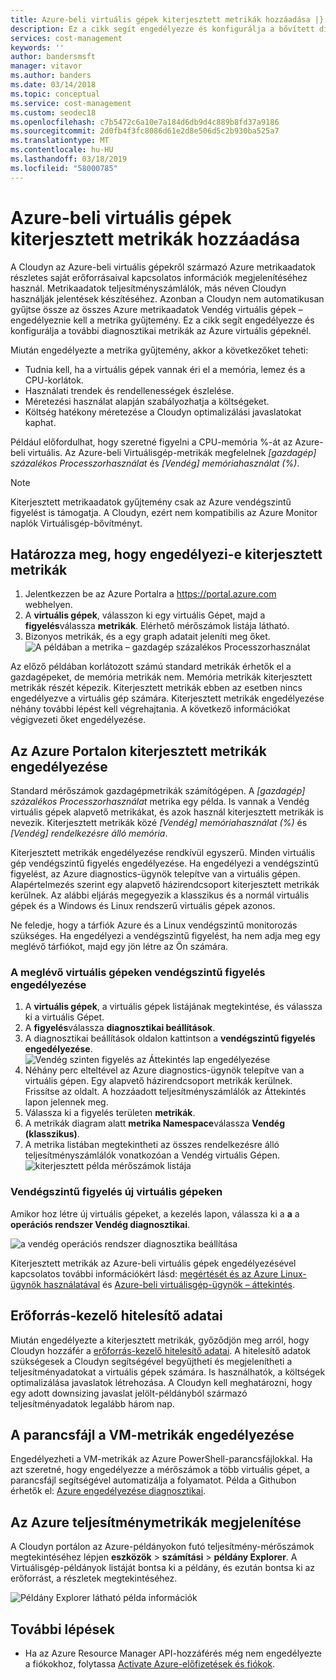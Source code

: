 ```yaml
---
title: Azure-beli virtuális gépek kiterjesztett metrikák hozzáadása |} A Microsoft Docs
description: Ez a cikk segít engedélyezze és konfigurálja a bővített diagnosztikai metrikák az Azure virtuális gépeknél.
services: cost-management
keywords: ''
author: bandersmsft
manager: vitavor
ms.author: banders
ms.date: 03/14/2018
ms.topic: conceptual
ms.service: cost-management
ms.custom: seodec18
ms.openlocfilehash: c7b5472c6a10e7a184d6db9d4c889b8fd37a9186
ms.sourcegitcommit: 2d0fb4f3fc8086d61e2d8e506d5c2b930ba525a7
ms.translationtype: MT
ms.contentlocale: hu-HU
ms.lasthandoff: 03/18/2019
ms.locfileid: "58000785"
---
```

# <a name="add-extended-metrics-for-azure-virtual-machines"></a>Azure-beli virtuális gépek kiterjesztett metrikák hozzáadása

A Cloudyn az Azure-beli virtuális gépekről származó Azure metrikaadatok részletes saját erőforrásaival kapcsolatos információk megjelenítéséhez használ. Metrikaadatok teljesítményszámlálók, más néven Cloudyn használják jelentések készítéséhez. Azonban a Cloudyn nem automatikusan gyűjtse össze az összes Azure metrikaadatok Vendég virtuális gépek – engedélyeznie kell a metrika gyűjtemény. Ez a cikk segít engedélyezze és konfigurálja a további diagnosztikai metrikák az Azure virtuális gépeknél.

Miután engedélyezte a metrika gyűjtemény, akkor a következőket teheti:

- Tudnia kell, ha a virtuális gépek vannak éri el a memória, lemez és a CPU-korlátok.
- Használati trendek és rendellenességek észlelése.
- Méretezési használat alapján szabályozhatja a költségeket.
- Költség hatékony méretezése a Cloudyn optimalizálási javaslatokat kaphat.

Például előfordulhat, hogy szeretné figyelni a CPU-memória %-át az Azure-beli virtuális. Az Azure-beli Virtuálisgép-metrikák megfelelnek _[gazdagép] százalékos Processzorhasználat_ és _[Vendég] memóriahasználat (%)_.

> [!NOTE]
> Kiterjesztett metrikaadatok gyűjtemény csak az Azure vendégszintű figyelést is támogatja. A Cloudyn, ezért nem kompatibilis az Azure Monitor naplók Virtuálisgép-bővítményt.

## <a name="determine-whether-extended-metrics-are-enabled"></a>Határozza meg, hogy engedélyezi-e kiterjesztett metrikák

1. Jelentkezzen be az Azure Portalra a https://portal.azure.com webhelyen.
2. A **virtuális gépek**, válasszon ki egy virtuális Gépet, majd a **figyelés**válassza **metrikák**. Elérhető mérőszámok listája látható.
3. Bizonyos metrikák, és a egy graph adatait jeleníti meg őket.  
    ![A példában a metrika – gazdagép százalékos Processzorhasználat](./media/azure-vm-extended-metrics/metric01.png)

Az előző példában korlátozott számú standard metrikák érhetők el a gazdagépeket, de memória metrikák nem. Memória metrikák kiterjesztett metrikák részét képezik. Kiterjesztett metrikák ebben az esetben nincs engedélyezve a virtuális gép számára. Kiterjesztett metrikák engedélyezése néhány további lépést kell végrehajtania. A következő információkat végigvezeti őket engedélyezése.

## <a name="enable-extended-metrics-in-the-azure-portal"></a>Az Azure Portalon kiterjesztett metrikák engedélyezése

Standard mérőszámok gazdagépmetrikák számítógépen. A _[gazdagép] százalékos Processzorhasználat_ metrika egy példa. Is vannak a Vendég virtuális gépek alapvető metrikákat, és azok használ kiterjesztett metrikák is nevezik. Kiterjesztett metrikák közé _[Vendég] memóriahasználat (%)_ és _[Vendég] rendelkezésre álló memória_.

Kiterjesztett metrikák engedélyezése rendkívül egyszerű. Minden virtuális gép vendégszintű figyelés engedélyezése. Ha engedélyezi a vendégszintű figyelést, az Azure diagnostics-ügynök telepítve van a virtuális gépen. Alapértelmezés szerint egy alapvető házirendcsoport kiterjesztett metrikák kerülnek. Az alábbi eljárás megegyezik a klasszikus és a normál virtuális gépek és a Windows és Linux rendszerű virtuális gépek azonos.

Ne feledje, hogy a tárfiók Azure és a Linux vendégszintű monitorozás szükséges. Ha engedélyezi a vendégszintű figyelést, ha nem adja meg egy meglévő tárfiókot, majd egy jön létre az Ön számára.

### <a name="enable-guest-level-monitoring-on-existing-vms"></a>A meglévő virtuális gépeken vendégszintű figyelés engedélyezése

1. A **virtuális gépek**, a virtuális gépek listájának megtekintése, és válassza ki a virtuális Gépet.
2. A **figyelés**válassza **diagnosztikai beállítások**.
3. A diagnosztikai beállítások oldalon kattintson a **vendégszintű figyelés engedélyezése**.  
    ![Vendég szinten figyelés az Áttekintés lap engedélyezése](./media/azure-vm-extended-metrics/enable-guest-monitoring.png)
4. Néhány perc elteltével az Azure diagnostics-ügynök telepítve van a virtuális gépen. Egy alapvető házirendcsoport metrikák kerülnek. Frissítse az oldalt. A hozzáadott teljesítményszámlálók az Áttekintés lapon jelennek meg.
5. Válassza ki a figyelés területen **metrikák**.
6. A metrikák diagram alatt **metrika Namespace**válassza **Vendég (klasszikus)**.
7. A metrika listában megtekintheti az összes rendelkezésre álló teljesítményszámlálók vonatkozóan a Vendég virtuális Gépen.  
    ![kiterjesztett példa mérőszámok listája](./media/azure-vm-extended-metrics/extended-metrics.png)

### <a name="enable-guest-level-monitoring-on-new-vms"></a>Vendégszintű figyelés új virtuális gépeken

Amikor hoz létre új virtuális gépeket, a kezelés lapon, válassza ki a **a** a **operációs rendszer Vendég diagnosztikai**.

![a vendég operációs rendszer diagnosztika beállítása](./media/azure-vm-extended-metrics/new-enable-diag.png)

Kiterjesztett metrikák az Azure-beli virtuális gépek engedélyezésével kapcsolatos további információkért lásd: [megértését és az Azure Linux-ügynök használatával](../virtual-machines/extensions/agent-linux.md) és [Azure-beli virtuálisgép-ügynök – áttekintés](../virtual-machines/extensions/agent-windows.md).

## <a name="resource-manager-credentials"></a>Erőforrás-kezelő hitelesítő adatai

Miután engedélyezte a kiterjesztett metrikák, győződjön meg arról, hogy Cloudyn hozzáfér a [erőforrás-kezelő hitelesítő adatai](activate-subs-accounts.md). A hitelesítő adatok szükségesek a Cloudyn segítségével begyűjtheti és megjelenítheti a teljesítményadatokat a virtuális gépek számára. Is használhatók, a költségek optimalizálása javaslatok létrehozása. A Cloudyn kell meghatározni, hogy egy adott downsizing javaslat jelölt-példányból származó teljesítményadatok legalább három nap.

## <a name="enable-vm-metrics-with-a-script"></a>A parancsfájl a VM-metrikák engedélyezése

Engedélyezheti a VM-metrikák az Azure PowerShell-parancsfájlokkal. Ha azt szeretné, hogy engedélyezze a mérőszámok a több virtuális gépet, a parancsfájl segítségével automatizálja a folyamatot. Példa a Githubon érhetők el: [Azure engedélyezése diagnosztikai](https://github.com/Cloudyn/azure-enable-diagnostics).

## <a name="view-azure-performance-metrics"></a>Az Azure teljesítménymetrikák megjelenítése

A Cloudyn portálon az Azure-példányokon futó teljesítmény-mérőszámok megtekintéséhez lépjen **eszközök** > **számítási** > **példány Explorer**. A Virtuálisgép-példányok listáját bontsa ki a példány, és ezután bontsa ki az erőforrást, a részletek megtekintéséhez.

![Példány Explorer látható példa információk](./media/azure-vm-extended-metrics/instance-explorer.png)

## <a name="next-steps"></a>További lépések

- Ha az Azure Resource Manager API-hozzáférés még nem engedélyezte a fiókokhoz, folytassa [Activate Azure-előfizetések és fiókok](activate-subs-accounts.md).
